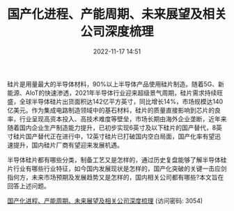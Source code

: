 ﻿---
title: 国产化进程、产能周期、未来展望及相关公司深度梳理
date: 2022-11-17 14:51
tags:
- 半导体硅片行业
updated: 1970-01-01 08:00:00
---

硅片是用量最大的半导体材料，90%以上半导体产品使用硅片制造。随着5G、新能源、AIoT的快速渗透，2021年半导体行业迎来超级景气周期，硅片需求持续旺盛，全球半导体硅片出货面积达142亿平方英寸，同比增长14%，市场规模达140亿美元。作为集成电路制造领域中的基石材料，硅片的质量直接影响到芯片的良率，行业呈现高资本投入、高技术难度等壁垒，市场长期由海外企业垄断，近年来随着国内企业生产制造能力提升，已初步实现6英寸及以下硅片的国产替代，8英寸硅片国产替代正在进行中，12英寸硅片已打破国内空白局面，国产化率有望迅速提升，国内硅片厂商有望迎来发展机遇。
<!-- more -->
半导体硅片都有哪些分类，制备工艺又是怎样的，通过历史复盘能够了解半导体硅片行业有哪些行业特征，如今国内发展现状是怎样的，国产化突破的关键一击应剑指何方，未来市场预期及发展趋势又是怎样的，国内相关公司都有哪些?本文旨在回答上述问题。

[国产化进程、产能周期、未来展望及相关公司深度梳理](https://url12.ctfile.com/f/3948612-724734256-ace281?p=3054)
(访问密码: 3054)


